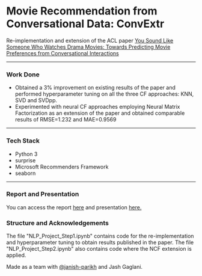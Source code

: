 # Movie Recommendation from Conversational Data: ConvExtr
Re-implementation and extension of the ACL paper [You Sound Like Someone Who Watches Drama Movies: Towards Predicting Movie Preferences from Conversational Interactions](https://aclanthology.org/2021.naacl-main.246/)

-----------------------------------------
### Work Done

* Obtained a 3% improvement on existing results of the paper and performed hyperparameter tuning on all the three CF approaches: KNN, SVD and SVDpp.
* Experimented with neural CF approaches employing Neural Matrix Factorization as an extension of the paper and obtained comparable results of RMSE=1.232 and MAE=0.9569 

***

### Tech Stack

* Python 3
* surprise
* Microsoft Recommenders Framework
* seaborn

***

### Report and Presentation 

You can access the report [here](https://github.com/kunjmehta/movie-rec-conversational-data/blob/main/NLP_Final_Report.pdf) and presentation [here.](https://github.com/kunjmehta/movie-rec-conversational-data/blob/main/NLP-Final-Presentation.pptx.pdf)

### Structure and Acknowledgements 
The file "NLP_Project_Step1.ipynb" contains code for the re-implementation and hyperparameter tuning to obtain results published in the paper. The file "NLP_Project_Step2.ipynb" also contains code where the NCF extension is applied.

Made as a team with [@janish-parikh](https://github.com/janish-parikh) and Jash Gaglani.
